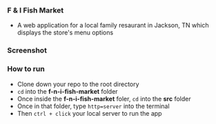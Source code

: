 ### F & I Fish Market
* A web application for a local family resaurant in Jackson, TN which displays
the store's menu options

### Screenshot

### How to run

* Clone down your repo to the root directory
* `cd` into the **f-n-i-fish-market** folder 
* Once inside the **f-n-i-fish-market** foler, `cd` into the **src** folder
* Once in that folder, type `http=server` into the terminal
* Then `ctrl + click` your local server to run the app
